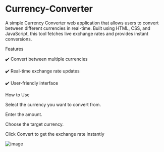 # Currency-Converter

A simple Currency Converter web application that allows users to convert between different currencies in real-time. Built using HTML, CSS, and JavaScript, this tool fetches live exchange rates and provides instant conversions.

Features

✔️ Convert between multiple currencies

✔️ Real-time exchange rate updates

✔️ User-friendly interface

How to Use

Select the currency you want to convert from.

Enter the amount.

Choose the target currency.

Click Convert to get the exchange rate instantly

![image](https://github.com/user-attachments/assets/2bd09d7d-2416-4848-8c83-8a1bd5abc3bf)

